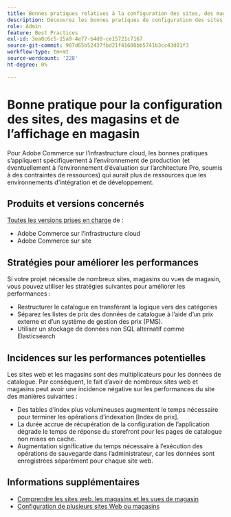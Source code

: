 ```yaml
---
title: Bonnes pratiques relatives à la configuration des sites, des magasins et des vues des magasins
description: Découvrez les bonnes pratiques de configuration des sites, des magasins et de la vue du magasin afin d’optimiser les performances du site.
role: Admin
feature: Best Practices
exl-id: 3ea0c6c5-15a9-4e77-b4d0-ce15721c7167
source-git-commit: 987d65b52437fbd21f41600bb5741b3cc43d01f3
workflow-type: tm+mt
source-wordcount: '228'
ht-degree: 0%

---
```


# Bonne pratique pour la configuration des sites, des magasins et de l’affichage en magasin

Pour Adobe Commerce sur l’infrastructure cloud, les bonnes pratiques s’appliquent spécifiquement à l’environnement de production (et éventuellement à l’environnement d’évaluation sur l’architecture Pro, soumis à des contraintes de ressources) qui aurait plus de ressources que les environnements d’intégration et de développement.

## Produits et versions concernés

[Toutes les versions prises en charge](../../../release/versions.md) de :

- Adobe Commerce sur l’infrastructure cloud
- Adobe Commerce sur site

## Stratégies pour améliorer les performances

Si votre projet nécessite de nombreux sites, magasins ou vues de magasin, vous pouvez utiliser les stratégies suivantes pour améliorer les performances :

- Restructurer le catalogue en transférant la logique vers des catégories
- Séparez les listes de prix des données de catalogue à l’aide d’un prix externe et d’un système de gestion des prix (PMS).
- Utiliser un stockage de données non SQL alternatif comme Elasticsearch

## Incidences sur les performances potentielles

Les sites web et les magasins sont des multiplicateurs pour les données de catalogue. Par conséquent, le fait d’avoir de nombreux sites web et magasins peut avoir une incidence négative sur les performances du site des manières suivantes :

- Des tables d’index plus volumineuses augmentent le temps nécessaire pour terminer les opérations d’indexation [Index de prix].
- La durée accrue de récupération de la configuration de l’application dégrade le temps de réponse du storefront pour les pages de catalogue non mises en cache.
- Augmentation significative du temps nécessaire à l’exécution des opérations de sauvegarde dans l’administrateur, car les données sont enregistrées séparément pour chaque site web.


## Informations supplémentaires

- [Comprendre les sites web, les magasins et les vues de magasin](https://experienceleague.adobe.com/en/docs/commerce-cloud-service/user-guide/configure-store/best-practices)
- [ Configuration de plusieurs sites Web ou magasins](https://experienceleague.adobe.com/en/docs/commerce-cloud-service/user-guide/configure-store/multiple-sites)
